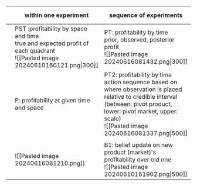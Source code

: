  

|     | within one experiment                                                                                                          | sequence of experiments                                                                                                                                                                                                       | action seq. summary along different belief         |
| --- | ------------------------------------------------------------------------------------------------------------------------------ | ----------------------------------------------------------------------------------------------------------------------------------------------------------------------------------------------------------------------------- | -------------------------------------------------- |
|     | PST :profitability by space and time<br>true and expected profit of each quadrant<br>![[Pasted image 20240610160121.png\|300]] | PT: profitability by time<br>prior, observed, posterior profit<br>![[Pasted image 20240616081432.png\|300]]                                                                                                                   |                                                    |
|     | P: profitability at given time and space<br>                                                                                   | PT2: profitability by time<br>action sequence based on where observation is placed relative to credible interval (between: pivot product, lower: pivot market, upper: scale)<br>![[Pasted image 20240616081337.png\|500]]<br> |                                                    |
|     |                                                                                                                                |                                                                                                                                                                                                                               |                                                    |
|     | ![[Pasted image 20240616081210.png]]                                                                                           | B1: belief update on new product (market)'s profitability over old one<br>![[Pasted image 20240610161902.png\|500]]                                                                                                           | H2ROT<br>![[Pasted image 20240610161959.png\|500]] |


